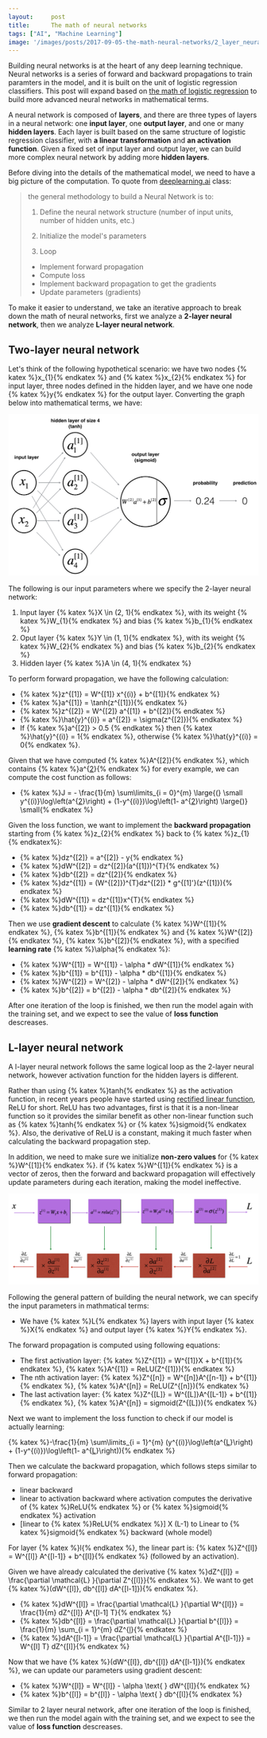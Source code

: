 ```yaml
---
layout:     post
title:      The math of neural networks
tags: ["AI", "Machine Learning"]
image: '/images/posts/2017-09-05-the-math-neural-networks/2_layer_neural_network.png'
---
```


Building neural networks is at the heart of any deep learning technique. Neural networks is a series of forward and backward propagations to train paramters in the model, and it is built on the unit of logistic regression classifiers. This post will expand based on [the math of logistic regression](http://himarsh.org/the-math-of-logistic-regression/) to build more advanced neural networks in mathematical terms.

A neural network is composed of **layers**, and there are three types of layers in a neural network: one **input layer**, one **output layer**, and one or many **hidden layers**. Each layer is built based on the same structure of logistic regression classifier, with **a linear transformation** and **an activation function**. Given a fixed set of input layer and output layer, we can build more complex neural network by adding more **hidden layers**. 

Before diving into the details of the mathematical model, we need to have a big picture of the computation. To quote from [deeplearning.ai](https://www.deeplearning.ai/) class:

> the general methodology to build a Neural Network is to:
>
>  1. Define the neural network structure (number of input units, number of hidden units, etc.)
>
>  2. Initialize the model's parameters
>  
>  3. Loop
>    - Implement forward propagation
>    - Compute loss
>    - Implement backward propagation to get the gradients
>    - Update parameters (gradients)

To make it easier to understand, we take an iterative approach to break down the math of neural networks, first we analyze a **2-layer neural network**, then we analyze **L-layer neural network**.

## Two-layer neural network

Let's think of the following hypothetical scenario: we have two nodes {% katex %}x_{1}{% endkatex %} and {% katex %}x_{2}{% endkatex %} for input layer, three nodes defined in the hidden layer, and we have one node {% katex %}y{% endkatex %} for the output layer. Converting the graph below into mathematical terms, we have:

![two_layer_neural_network.png](/images/posts/2017-09-05-the-math-neural-networks/2_layer_neural_network.png)

The following is our input parameters where we specify the 2-layer neural network:

1. Input layer {% katex %}X \in (2, 1){% endkatex %}, with its weight {% katex %}W_{1}{% endkatex %} and bias {% katex %}b_{1}{% endkatex %}
2. Oput layer {% katex %}Y \in (1, 1){% endkatex %}, with its weight {% katex %}W_{2}{% endkatex %} and bias {% katex %}b_{2}{% endkatex %}
3. Hidden layer {% katex %}A \in (4, 1){% endkatex %}

To perform forward propagation, we have the following calculation:

- {% katex %}z^{[1]} =  W^{[1]} x^{(i)} + b^{[1]}{% endkatex %}
- {% katex %}a^{[1]} = \tanh(z^{[1]}){% endkatex %}
- {% katex %}z^{[2]} = W^{[2]} a^{[1]} + b^{[2]}{% endkatex %}
- {% katex %}\hat{y}^{(i)} = a^{[2]} = \sigma(z^{[2]}){% endkatex %}
- If {% katex %}a^{[2]} > 0.5 {% endkatex %} then {% katex %}\hat{y}^{(i)} = 1{% endkatex %}, otherwise {% katex %}\hat{y}^{(i)} = 0{% endkatex %}.

Given that we have computed {% katex %}A^{[2]}{% endkatex %}, which contains {% katex %}a^{[2](i)}{% endkatex %} for every example, we can compute the cost function as follows:

- {% katex %}J = - \frac{1}{m} \sum\limits_{i = 0}^{m} \large{(} \small y^{(i)}\log\left(a^{[2](i)}\right) + (1-y^{(i)})\log\left(1- a^{[2](i)}\right) \large{)} \small{% endkatex %}

Given the loss function, we want to implement the **backward propagation** starting from {% katex %}z_{2}{% endkatex %} back to {% katex %}z_{1}{% endkatex%}:

- {% katex %}dz^{[2]} = a^{[2]} - y{% endkatex %}
- {% katex %}dW^{[2]} = dz^{[2]}(a^{[1]})^{T}{% endkatex %}
- {% katex %}db^{[2]} = dz^{[2]}{% endkatex %}
- {% katex %}dz^{[1]} = (W^{[2]})^{T}dz^{[2]} * g^{[1]'}(z^{[1]}){% endkatex %}
- {% katex %}dW^{[1]} = dz^{[1]}x^{T}{% endkatex %}
- {% katex %}db^{[1]} = dz^{[1]}{% endkatex %}

Then we use **gradient descent** to calculate {% katex %}W^{[1]}{% endkatex %}, {% katex %}b^{[1]}{% endkatex %} and {% katex %}W^{[2]}{% endkatex %}, {% katex %}b^{[2]}{% endkatex %}, with a specified **learning rate** {% katex %}\alpha{% endkatex %}:

- {% katex %}W^{[1]} = W^{[1]} - \alpha * dW^{[1]}{% endkatex %}
- {% katex %}b^{[1]} = b^{[1]} - \alpha * db^{[1]}{% endkatex %}
- {% katex %}W^{[2]} = W^{[2]} - \alpha * dW^{[2]}{% endkatex %}
- {% katex %}b^{[2]} = b^{[2]} - \alpha * db^{[2]}{% endkatex %}

After one iteration of the loop is finished, we then run the model again with the training set, and we expect to see the value of **loss function** descreases.

## L-layer neural network

A l-layer neural network follows the same logical loop as the 2-layer neural network, however activation function for the hidden layers is different.

Rather than using {% katex %}tanh{% endkatex %} as the activation function, in recent years people have started using [rectified linear function](https://en.wikipedia.org/wiki/Rectifier_(neural_networks)), ReLU for short. ReLU has two advantages, first is that it is a non-linear function so it provides the similar benefit as other non-linear function such as {% katex %}tanh{% endkatex %} or {% katex %}sigmoid{% endkatex %}. Also, the derivative of ReLU is a constant, making it much faster when calculating the backward propagation step.

In addition, we need to make sure we initialize **non-zero values** for {% katex %}W^{[1]}{% endkatex %}. if {% katex %}W^{[1]}{% endkatex %} is a vector of zeros, then the forward and backward propagation will effectively update parameters during each iteration, making the model ineffective.

![L layer propagation](/images/posts/2017-09-05-the-math-neural-networks/L-layer-propagation.png)

Following the general pattern of building the neural network, we can specify the input parameters in mathmatical terms:

- We have {% katex %}L{% endkatex %} layers with input layer {% katex %}X{% endkatex %} and output layer {% katex %}Y{% endkatex %}.

The forward propagation is computed using following equations:

- The first activation layer: {% katex %}Z^{[1]} = W^{[1]}X + b^{[1]}{% endkatex %}, {% katex %}A^{[1]} = ReLU(Z^{[1]}){% endkatex %}
- The nth activation layer: {% katex %}Z^{[n]} = W^{[n]}A^{[n-1]} + b^{[1]}{% endkatex %}, {% katex %}A^{[n]} = ReLU(Z^{[n]}){% endkatex %}
- The last activation layer: {% katex %}Z^{[L]} = W^{[L]}A^{[L-1]} + b^{[1]}{% endkatex %}, {% katex %}A^{[n]} = sigmoid(Z^{[L]}){% endkatex %}

Next we want to implement the loss function to check if our model is actually learning:

{% katex %}-\frac{1}{m} \sum\limits_{i = 1}^{m} (y^{(i)}\log\left(a^{[L](i)}\right) + (1-y^{(i)})\log\left(1- a^{[L](i)}\right)){% endkatex %}

Then we calculate the backward propagation, which follows steps similar to forward propagation:

- linear backward
- linear to activation backward where activation computes the derivative of {% katex %}ReLU{% endkatex %} or {% katex %}sigmoid{% endkatex %} activation
- [linear to {% katex %}ReLU{% endkatex %}] X (L-1) to Linear to {% katex %}sigmoid{% endkatex %} backward (whole model)

For layer {% katex %}l{% endkatex %}, the linear part is: {% katex %}Z^{[l]} = W^{[l]} A^{[l-1]} + b^{[l]}{% endkatex %} (followed by an activation).

Given we have already calculated the derivative {% katex %}dZ^{[l]} = \frac{\partial \mathcal{L} }{\partial Z^{[l]}}{% endkatex %}. We want to get {% katex %}(dW^{[l]}, db^{[l]} dA^{[l-1]}){% endkatex %}.

- {% katex %}dW^{[l]} = \frac{\partial \mathcal{L} }{\partial W^{[l]}} = \frac{1}{m} dZ^{[l]} A^{[l-1] T}{% endkatex %}
- {% katex %}db^{[l]} = \frac{\partial \mathcal{L} }{\partial b^{[l]}} = \frac{1}{m} \sum_{i = 1}^{m} dZ^{[l](i)}{% endkatex %}
- {% katex %}dA^{[l-1]} = \frac{\partial \mathcal{L} }{\partial A^{[l-1]}} = W^{[l] T} dZ^{[l]}{% endkatex %}

Now that we have {% katex %}(dW^{[l]}, db^{[l]} dA^{[l-1]}){% endkatex %}, we can update our parameters using gradient descent:

- {% katex %}W^{[l]} = W^{[l]} - \alpha \text{ } dW^{[l]}{% endkatex %}
- {% katex %}b^{[l]} = b^{[l]} - \alpha \text{ } db^{[l]}{% endkatex %}

Similar to 2 layer neural network, after one iteration of the loop is finished, we then run the model again with the training set, and we expect to see the value of **loss function** descreases.
